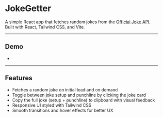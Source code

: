 # JokeGetter

A simple React app that fetches random jokes from the [Official Joke API](https://official-joke-api.appspot.com/). Built with React, Tailwind CSS, and Vite.

---

## Demo

*

---

## Features

- Fetches a random joke on initial load and on demand
- Toggle between joke setup and punchline by clicking the joke card
- Copy the full joke (setup + punchline) to clipboard with visual feedback
- Responsive UI styled with Tailwind CSS
- Smooth transitions and hover effects for better UX
